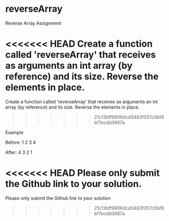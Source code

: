 # reverseArray
Reverse Array Assignment

<<<<<<< HEAD
Create a function called 'reverseArray' that receives as arguments an int array (by reference) and its size. Reverse the elements in place.
=======
Create a function called 'reverseArray' that receives as arguments an int array (by reference) and its size. Reverse the elements in place. 
>>>>>>> 21c13bff9906dcd3463f057c0bf8bf7ecdd3667a

Example

Before: 1 2 3 4

After: 4 3 2 1

<<<<<<< HEAD
Please only submit the Github link to your solution.
=======
Please only submit the Github link to your solution
>>>>>>> 21c13bff9906dcd3463f057c0bf8bf7ecdd3667a
